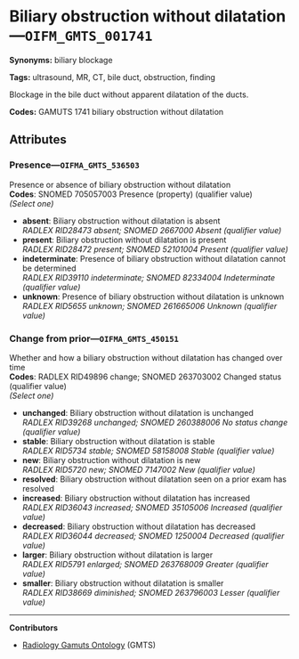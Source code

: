 # Biliary obstruction without dilatation—`OIFM_GMTS_001741`

**Synonyms:** biliary blockage

**Tags:** ultrasound, MR, CT, bile duct, obstruction, finding

Blockage in the bile duct without apparent dilatation of the ducts.

**Codes:** GAMUTS 1741 biliary obstruction without dilatation

## Attributes

### Presence—`OIFMA_GMTS_536503`

Presence or absence of biliary obstruction without dilatation  
**Codes**: SNOMED 705057003 Presence (property) (qualifier value)  
*(Select one)*

- **absent**: Biliary obstruction without dilatation is absent  
_RADLEX RID28473 absent; SNOMED 2667000 Absent (qualifier value)_
- **present**: Biliary obstruction without dilatation is present  
_RADLEX RID28472 present; SNOMED 52101004 Present (qualifier value)_
- **indeterminate**: Presence of biliary obstruction without dilatation cannot be determined  
_RADLEX RID39110 indeterminate; SNOMED 82334004 Indeterminate (qualifier value)_
- **unknown**: Presence of biliary obstruction without dilatation is unknown  
_RADLEX RID5655 unknown; SNOMED 261665006 Unknown (qualifier value)_

### Change from prior—`OIFMA_GMTS_450151`

Whether and how a biliary obstruction without dilatation has changed over time  
**Codes**: RADLEX RID49896 change; SNOMED 263703002 Changed status (qualifier value)  
*(Select one)*

- **unchanged**: Biliary obstruction without dilatation is unchanged  
_RADLEX RID39268 unchanged; SNOMED 260388006 No status change (qualifier value)_
- **stable**: Biliary obstruction without dilatation is stable  
_RADLEX RID5734 stable; SNOMED 58158008 Stable (qualifier value)_
- **new**: Biliary obstruction without dilatation is new  
_RADLEX RID5720 new; SNOMED 7147002 New (qualifier value)_
- **resolved**: Biliary obstruction without dilatation seen on a prior exam has resolved  
- **increased**: Biliary obstruction without dilatation has increased  
_RADLEX RID36043 increased; SNOMED 35105006 Increased (qualifier value)_
- **decreased**: Biliary obstruction without dilatation has decreased  
_RADLEX RID36044 decreased; SNOMED 1250004 Decreased (qualifier value)_
- **larger**: Biliary obstruction without dilatation is larger  
_RADLEX RID5791 enlarged; SNOMED 263768009 Greater (qualifier value)_
- **smaller**: Biliary obstruction without dilatation is smaller  
_RADLEX RID38669 diminished; SNOMED 263796003 Lesser (qualifier value)_

---

**Contributors**

- [Radiology Gamuts Ontology](https://gamuts.net/) (GMTS)
